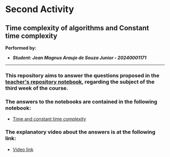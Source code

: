 # Second Activity
## Time complexity of algorithms and Constant time complexity

**Performed by:**
* ***Student: Jean Magnus Araujo de Souza Junior - 20240001171***
---

### This repository aims to answer the questions proposed in the [teacher's repository notebook](https://github.com/ivanovitchm/datastructure/tree/main/lessons/week_03), regarding the subject of the third week of the course.

### The answers to the notebooks are contained in the following notebook:
* [Time and constant time complexity](https://github.com/JeanMagnus/estrutura-dados-2/blob/main/U1T2.ipynb)

### The explanatory video about the answers is at the following link:
* [Video link](https://)